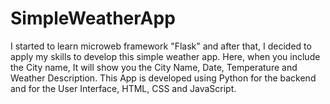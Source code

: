 # SimpleWeatherApp
I started to learn microweb framework "Flask" and after that, I decided to apply my skills to develop this simple weather app. Here, when you include the City name, It will show you the City Name, Date, Temperature and Weather Description. This App is developed using Python for the backend and for the User Interface, HTML, CSS and JavaScript.
